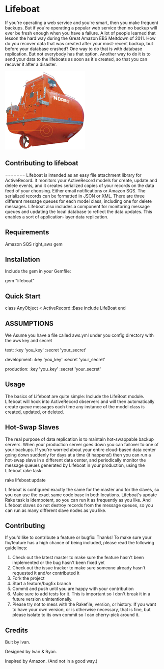 Lifeboat
========

If you're operating a web service and you're smart, then you make frequent
backups.  But if you're operating a popular web service then no backup will
ever be fresh enough when you have a failure.  A lot of people learned that
lesson the hard way during the Great Amazon EBS Meltdown of 2011.  How do
you recover data that was created after your most-recent backup, but before
your database crashed?  One way to do that is with database replication.
But not everybody has that option.  Another way to do it is to send your data
to the lifeboats as soon as it's created, so that you can recover it after
a disaster.

![LifeBoat](https://github.com/ivanacostarubio/lifeboat/raw/master/support/lifeboat.png)


Contributing to lifeboat
------------------------
=======
Lifeboat is intended as an easy file attachment library for ActiveRecord. It
monitors your ActiveRecord models for create, update and delete events, and it
creates serialized copies of your records on the data feed of your choosing.
Either email notifications or Amazon SQS.  The serialized records can be formatted
in JSON or XML.  There are three different message queues for each model class,
including one for delete messages.  Lifeboat also includes a component for
monitoring message queues and updating the local database to reflect the
data updates.  This enables a sort of application-layer data replication.

Requirements
------------

Amazon SQS
right_aws gem

Installation
------------

Include the gem in your Gemfile:

  gem "lifeboat"

Quick Start
-----------

class AnyObject < ActiveRecord::Base
 include LifeBoat
end

ASSUMPTIONS
-----------

We Asume you have a file called aws.yml under you config directory with the aws key and secret

test:
  :key 'you_key'
  :secret 'your_secret'

development:
  :key 'you_key'
  :secret 'your_secret'

production:
  :key 'you_key'
  :secret 'your_secret'


Usage
-----

The basics of Lifeboat are quite simple: Include the LifeBoat module. Lifeboat will hook into 
ActiveRecord observers and will then automatically create queue messages each time any instance
of the model class is created, updated, or deleted.

Hot-Swap Slaves
---------------

The real purpose of data replication is to maintain hot-swappable backup servers.  When your
production server goes down you can failover to one of your backups.  If you're worried about
your entire cloud-based data center going down suddenly for days at a time (it happens!) then
you can run a hot-swap slave in a different data center, and periodically monitor the message
queues generated by Lifeboat in your production, using the Lifeboat rake task:

  rake lifeboat:update

Lifeboat is configured exactly the same for the master and for the slaves, so you can use
the exact same code base in both locations.  Lifeboat's update Rake task is idempotent,
so you can run it as frequently as you like.  And Lifeboat slaves do not destroy records
from the message queues, so you can run as many different slave nodes as you like.

Contributing
------------

If you'd like to contribute a feature or bugfix: Thanks! To make sure your
fix/feature has a high chance of being included, please read the following
guidelines:
 
1. Check out the latest master to make sure the feature hasn't been implemented or the bug hasn't been fixed yet
2. Check out the issue tracker to make sure someone already hasn't requested it and/or contributed it
3. Fork the project
4. Start a feature/bugfix branch
5. Commit and push until you are happy with your contribution
6. Make sure to add tests for it. This is important so I don't break it in a future version unintentionally.
7. Please try not to mess with the Rakefile, version, or history. If you want to have your own version, or is otherwise necessary, that is fine, but please isolate to its own commit so I can cherry-pick around it.

Credits
-------

Buit by Ivan.

Designed by Ivan & Ryan.

Inspired by Amazon.  (And not in a good way.)
